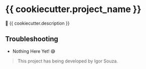 # {{ cookiecutter.project_name }}

:partying_face: {{ cookiecutter.description }}

## Troubleshooting

* Nothing Here Yet! :sweat_smile:

> This project has being developed by Igor Souza.
